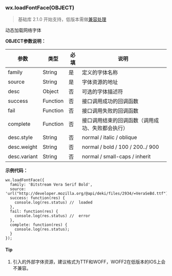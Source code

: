 <!-- https://developers.weixin.qq.com/miniprogram/dev/api/media-fontFace.html -->

### wx.loadFontFace(OBJECT)

> 基础库 2.1.0 开始支持，低版本需做[兼容处理](https://developers.weixin.qq.com/miniprogram/dev/framework/compatibility.html)

动态加载网络字体

**OBJECT参数说明：**

  参数           |  类型       |  必填 |  说明                               
-----------------|-------------|-------|-------------------------------------
  family         |  String     |  是   |  定义的字体名称                     
  source         |  String     |  是   |  字体资源的地址                     
  desc           |  Object     |  否   |  可选的字体描述符                   
  success        |  Function   |  否   |  接口调用成功的回调函数             
  fail           |  Function   |  否   |  接口调用失败的回调函数             
  complete       |  Function   |  否   |接口调用结束的回调函数（调用成功、失败都会执行）
  desc.style     |  String     |  否   |  normal / italic / oblique          
  desc.weight    |  String     |  否   |  normal / bold / 100 / 200../ 900   
  desc.variant   |  String     |  否   |  normal / small-caps / inherit      

**示例代码：**

    wx.loadFontFace({
      family: 'Bitstream Vera Serif Bold',
      source: 'url("http://developer.mozilla.org/@api/deki/files/2934/=VeraSeBd.ttf")',
      success: function(res) {
        console.log(res.status) //  loaded
      },
      fail: function(res) {
        console.log(res.status) //  error
      },
      complete: function(res) {
        console.log(res.status);
      }
    });
    

#### Tip

1.  引入的外部字体资源，建议格式为TTF和WOFF，WOFF2在低版本的IOS上会不兼容。
